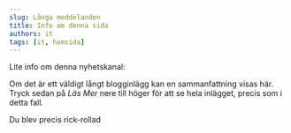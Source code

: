 ```yaml
---
slug: Långa meddelanden
title: Info om denna sida
authors: it
tags: [it, hemsida]
---
```


Lite info om denna nyhetskanal:

Om det är ett väldigt långt blogginlägg kan en sammanfattning visas här. Tryck sedan på *Läs Mer* nere till höger för att se hela inlägget, precis som i detta fall.

<!-- truncate -->

Du blev precis rick-rollad